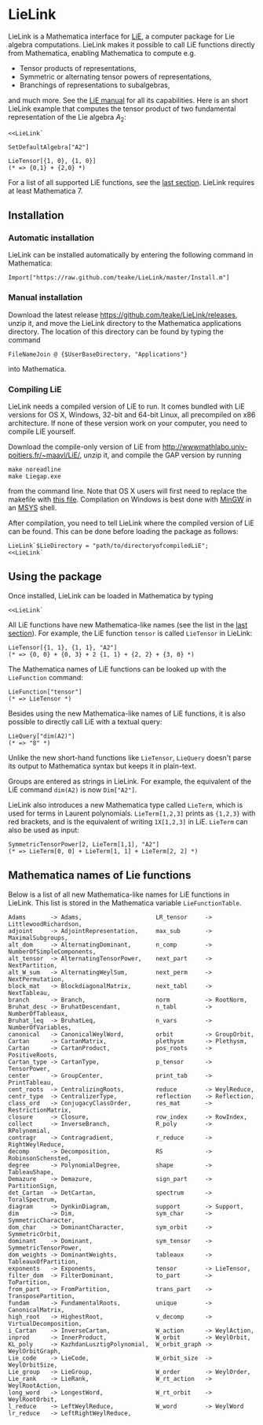 LieLink
=======

LieLink is a Mathematica interface for [LiE](http://wwwmathlabo.univ-poitiers.fr/~maavl/LiE/),
a computer package for Lie algebra computations. LieLink makes it possible to call
LiE functions directly from Mathematica, enabling Mathematica to compute e.g.

* Tensor products of representations,
* Symmetric or alternating tensor powers of representations,
* Branchings of representations to subalgebras,

and much more. See the [LiE manual](http://wwwmathlabo.univ-poitiers.fr/~maavl/LiEman/manual.pdf)
for all its capabilities. Here is an short LieLink example that computes the tensor
product of two fundamental representation of the Lie algebra *A*<sub>2</sub>:

    <<LieLink`
    
    SetDefaultAlgebra["A2"]
    
    LieTensor[{1, 0}, {1, 0}]
    (* => {0,1} + {2,0} *)

For a list of all supported LiE functions, see the [last section](#mathematica-names-of-lie-functions).
LieLink requires at least Mathematica 7.


Installation
------------


### Automatic installation ###

LieLink can be installed automatically by entering the following command in 
Mathematica:

    Import["https://raw.github.com/teake/LieLink/master/Install.m"]


### Manual installation ###

Download the latest release https://github.com/teake/LieLink/releases, unzip it, 
and move the LieLink directory to the Mathematica applications directory. The location 
of this directory can be found by typing the command

    FileNameJoin @ {$UserBaseDirectory, "Applications"}

into Mathematica. 


### Compiling LiE ###

LieLink needs a compiled version of LiE to run. It comes bundled with LiE versions for 
OS X, Windows, 32-bit and 64-bit Linux, all precompiled on x86 architecture. 
If none of these version work on your computer, you need to compile LiE yourself.

Download the compile-only version of LiE from http://wwwmathlabo.univ-poitiers.fr/~maavl/LiE/, 
unzip it, and compile the GAP version by running

    make noreadline
    make Liegap.exe
    
from the command line. Note that OS X users will first need to replace the makefile with 
[this file](http://wwwmathlabo.univ-poitiers.fr/~maavl/LiE/Macfile). Compilation
on Windows is best done with [MinGW](http://www.mingw.org/) in an 
[MSYS](http://www.mingw.org/wiki/MSYS) shell. 

After compilation, you need to tell LieLink where the compiled version of
LiE can be found. This can be done before loading the package as follows:

    LieLink`$LieDirectory = "path/to/directoryofcompiledLiE";
    <<LieLink`


Using the package
-----------------

Once installed, LieLink can be loaded in Mathematica by typing

    <<LieLink`
    
All LiE functions have new Mathematica-like names (see the list in the 
[last section](#mathematica-names-of-lie-functions)). 
For example, the LiE function `tensor` is called `LieTensor` in LieLink:

    LieTensor[{1, 1}, {1, 1}, "A2"]
    (* => {0, 0} + {0, 3} + 2 {1, 1} + {2, 2} + {3, 0} *)

The Mathematica names of LiE functions can be looked up with the `LieFunction`
command:

    LieFunction["tensor"]
    (* => LieTensor *)

Besides using the new Mathematica-like names of LiE functions, it is also possible
to directly call LiE with a textual query:

    LieQuery["dim(A2)"]
    (* => "8" *)

Unlike the new short-hand functions like `LieTensor`, `LieQuery` doesn't parse its
output to Mathematica syntax but keeps it in plain-text.

Groups are entered as strings in LieLink. For example, the equivalent of the LiE
command `dim(A2)` is now `Dim["A2"]`. 

LieLink also introduces a new Mathematica type called `LieTerm`, which is used for
terms in Laurent polynomials. `LieTerm[1,2,3]` prints as `{1,2,3}` with red brackets,
and is the equivalent of writing `1X[1,2,3]` in LiE. `LieTerm` can also be used
as input:

    SymmetricTensorPower[2, LieTerm[1,1], "A2"]
    (* => LieTerm[0, 0] + LieTerm[1, 1] + LieTerm[2, 2] *)


Mathematica names of Lie functions
----------------------------------

Below is a list of all new Mathematica-like names for LiE functions in LieLink.
This list is stored in the Mathematica variable `LieFunctionTable`.

    Adams       -> Adams,                     LR_tensor     -> LittlewoodRichardson,
    adjoint     -> AdjointRepresentation,     max_sub       -> MaximalSubgroups,
    alt_dom     -> AlternatingDominant,       n_comp        -> NumberOfSimpleComponents,
    alt_tensor  -> AlternatingTensorPower,    next_part     -> NextPartition,
    alt_W_sum   -> AlternatingWeylSum,        next_perm     -> NextPermutation,
    block_mat   -> BlockdiagonalMatrix,       next_tabl     -> NextTableau,
    branch      -> Branch,                    norm          -> RootNorm,
    Bruhat_desc -> BruhatDescendant,          n_tabl        -> NumberOfTableaux,
    Bruhat_leq  -> BruhatLeq,                 n_vars        -> NumberOfVariables,
    canonical   -> CanonicalWeylWord,         orbit         -> GroupOrbit,
    Cartan      -> CartanMatrix,              plethysm      -> Plethysm,
    Cartan      -> CartanProduct,             pos_roots     -> PositiveRoots,
    Cartan_type -> CartanType,                p_tensor      -> TensorPower,
    center      -> GroupCenter,               print_tab     -> PrintTableau,
    cent_roots  -> CentralizingRoots,         reduce        -> WeylReduce,
    centr_type  -> CentralizerType,           reflection    -> Reflection,
    class_ord   -> ConjugacyClassOrder,       res_mat       -> RestrictionMatrix,
    closure     -> Closure,                   row_index     -> RowIndex,
    collect     -> InverseBranch,             R_poly        -> RPolynomial,
    contragr    -> Contragradient,            r_reduce      -> RightWeylReduce,
    decomp      -> Decomposition,             RS            -> RobinsonSchensted,
    degree      -> PolynomialDegree,          shape         -> TableauShape,
    Demazure    -> Demazure,                  sign_part     -> PartitionSign,
    det_Cartan  -> DetCartan,                 spectrum      -> ToralSpectrum,
    diagram     -> DynkinDiagram,             support       -> Support,
    dim         -> Dim,                       sym_char      -> SymmetricCharacter,
    dom_char    -> DominantCharacter,         sym_orbit     -> SymmetricOrbit,
    dominant    -> Dominant,                  sym_tensor    -> SymmetricTensorPower,
    dom_weights -> DominantWeights,           tableaux      -> TableauxOfPartition,
    exponents   -> Exponents,                 tensor        -> LieTensor,
    filter_dom  -> FilterDominant,            to_part       -> ToPartition,
    from_part   -> FromPartition,             trans_part    -> TransposePartition,
    fundam      -> FundamentalRoots,          unique        -> CanonicalMatrix,
    high_root   -> HighestRoot,               v_decomp      -> VirtualDecomposition,
    i_Cartan    -> InverseCartan,             W_action      -> WeylAction,
    inprod      -> InnerProduct,              W_orbit       -> WeylOrbit,
    KL_poly     -> KazhdanLusztigPolynomial,  W_orbit_graph -> WeylOrbitGraph,
    Lie_code    -> LieCode,                   W_orbit_size  -> WeylOrbitSize,
    Lie_group   -> LieGroup,                  W_order       -> WeylOrder,
    Lie_rank    -> LieRank,                   W_rt_action   -> WeylRootAction,
    long_word   -> LongestWord,               W_rt_orbit    -> WeylRootOrbit,
    l_reduce    -> LeftWeylReduce,            W_word        -> WeylWord
    lr_reduce   -> LeftRightWeylReduce,
